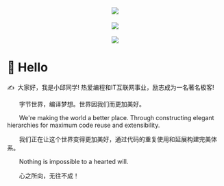 <!-- 动态打字效果 -->
<h1 align="center">
  <a href="https://sunguoqi.com/">
    <img src="https://readme-typing-svg.herokuapp.com/?lines=console.log(%22Hello%2C%20World!%22);小邱同学祝您今天愉快!&center=true&size=27">
  </a>
</h1>

<!-- 敲代码的图片 -->
<div align="center" ><img order-radius="100px" src="https://cdn.jsdelivr.net/gh/qiu121/photos/img/README.gif"/></div>
<br>


<!-- 贪吃蛇代码贡献图 -->
<div align="center"><img src="https://cdn.jsdelivr.net/gh/qiu121/photos/img/snake.svg" /></div>


#  🙋 Hello

<p>✍️&nbsp;&nbsp;大家好，我是小邱同学! 热爱编程和IT互联网事业，励志成为一名著名极客!</p>
<p>&emsp;&emsp;字节世界，编译梦想。世界因我们而更加美好。</p>
<p>&emsp;&emsp;We're making the world a better place. Through constructing elegant hierarchies for maximum code reuse and extensibility.</p>
<p>&emsp;&emsp;我们正在让这个世界变得更加美好，通过代码的重复使用和延展构建完美体系。</p>
<p>&emsp;&emsp;Nothing is impossible to a hearted will.</p>
<p>&emsp;&emsp;心之所向，无往不成！</p>


